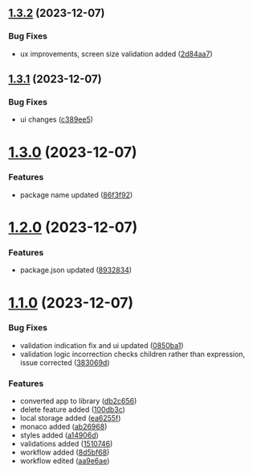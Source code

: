 ## [1.3.2](https://github.com/Chipsetjunkie/vite-library-template/compare/v1.3.1...v1.3.2) (2023-12-07)


### Bug Fixes

* ux improvements, screen size validation added ([2d84aa7](https://github.com/Chipsetjunkie/vite-library-template/commit/2d84aa785430b731b7bc53bbfc03167105d897d8))



## [1.3.1](https://github.com/Chipsetjunkie/vite-library-template/compare/v1.3.0...v1.3.1) (2023-12-07)


### Bug Fixes

*  ui changes ([c389ee5](https://github.com/Chipsetjunkie/vite-library-template/commit/c389ee57db43ef6f8b3c4c2c959f79624de8e6a7))



# [1.3.0](https://github.com/Chipsetjunkie/vite-library-template/compare/v1.2.0...v1.3.0) (2023-12-07)


### Features

* package name updated ([86f3f92](https://github.com/Chipsetjunkie/vite-library-template/commit/86f3f92764bdf948c77d42548fa5345b5104e094))



# [1.2.0](https://github.com/Chipsetjunkie/vite-library-template/compare/v1.1.0...v1.2.0) (2023-12-07)


### Features

* package.json updated ([8932834](https://github.com/Chipsetjunkie/vite-library-template/commit/89328341c3038b9b6069bb751976ff0e86913e64))



# [1.1.0](https://github.com/Chipsetjunkie/vite-library-template/compare/100db3cc662dc93711525a13b32bbae44413e42a...v1.1.0) (2023-12-07)


### Bug Fixes

* validation indication fix and ui updated ([0850ba1](https://github.com/Chipsetjunkie/vite-library-template/commit/0850ba176d49d66ca479ce512d79db2b7fc815b0))
* validation logic incorrection checks children rather than expression, issue corrected ([383069d](https://github.com/Chipsetjunkie/vite-library-template/commit/383069db2244940d40af4d764e0e0923a9b10e59))


### Features

* converted app to library ([db2c656](https://github.com/Chipsetjunkie/vite-library-template/commit/db2c6565d66da4989761817e152cdadbe1558c1f))
* delete feature added ([100db3c](https://github.com/Chipsetjunkie/vite-library-template/commit/100db3cc662dc93711525a13b32bbae44413e42a))
* local storage added ([ea6255f](https://github.com/Chipsetjunkie/vite-library-template/commit/ea6255f1c6096b08830e0ee7e71492a911ca47d4))
* monaco added ([ab26968](https://github.com/Chipsetjunkie/vite-library-template/commit/ab26968031465a4bc7c174360e3f11189744e6e5))
* styles added ([a14906d](https://github.com/Chipsetjunkie/vite-library-template/commit/a14906d9e7fccaa835000fc4f3f520ce67b41058))
* validations added ([1510746](https://github.com/Chipsetjunkie/vite-library-template/commit/15107469b94376193e3442c5f4bcebb23fd0ee7b))
* workflow added ([8d5bf68](https://github.com/Chipsetjunkie/vite-library-template/commit/8d5bf688bd97d62f6f3641f6b586e4d0ec4edd3f))
* workflow edited ([aa9e6ae](https://github.com/Chipsetjunkie/vite-library-template/commit/aa9e6ae098f101e1fdd4b98d45491bf13fd003a5))



